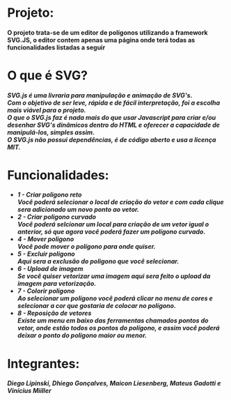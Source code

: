 <h1>Projeto:</h1> 
<h4> O projeto trata-se de um editor de polígonos utilizando a framework SVG.JS, o editor contem apenas uma página onde terá todas as funcionalidades listadas a seguir</h4>
<h1>O que é SVG?</h1>
<h5>SVG.js é uma livraria para manipulação e animação de SVG's.
<br>Com o objetivo de ser leve, rápida e de fácil interpretação, foi a escolha mais viável para o projeto.
<br>O que o SVG.js faz é nada mais do que usar Javascript para criar e/ou desenhar SVG's dinâmicos dentro do HTML e oferecer a capacidade de manipulá-los, simples assim.
<br>O SVG.js não possui dependências, é de código aberto e usa a licença MIT.</h5>
<h1>Funcionalidades:</h1>
<h5>
<ul>
<li>1 - Criar poligono reto</li>
Você poderá selecionar o local de criação do vetor e com cada clique sera adicionado um novo ponto ao vetor.
<li>2 - Criar poligono curvado</li>
Você poderá selcionar um local para criação de um vetor igual o anterior, só que agora você poderá fazer um polígono curvado.
<li>4 - Mover poligono</li>
Você pode mover o polígono para onde quiser.
<li>5 - Excluir poligono</li>
Aqui sera a exclusão do poligono que você selecionar.
<li>6 - Upload de imagem</li>
Se você quiser vetorizar uma imagem aqui sera feito o upload da imagem para vetorização.
<li>7 - Colorir poligono</li>
Ao selecionar um polígono você poderá clicar no menu de cores e selecionar a cor que gostaria de colocar no polígono.
<li>8 - Reposição de vetores</li>
Existe um menu em baixo das ferramentas chamados pontos do vetor, onde estão todos os pontos do polígono, e assim você poderá deixar o ponto do poligono maior ou menor.
</ul>
</h5>
<h1>Integrantes:</h1>
<h5>Diego Lipinski, Dhiego Gonçalves, Maicon Liesenberg, Mateus Gadotti e Vinícius Miiller</h5>

